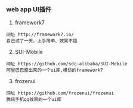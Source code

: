 ### web app UI插件
1. framework7
  ```
  网址 http://framework7.io/
  自己试了一天，上手简单、效果不错
  ```
2. SUI-Mobile
  ```
  网址 https://github.com/sdc-alibaba/SUI-Mobile
  阿里巴巴整出来的一个ui库,模仿的framework7
  ```
3. frozenui   
  ```
  网址 https://github.com/frozenui/frozenui
  腾讯手机qq效果的一个ui库
  ```
